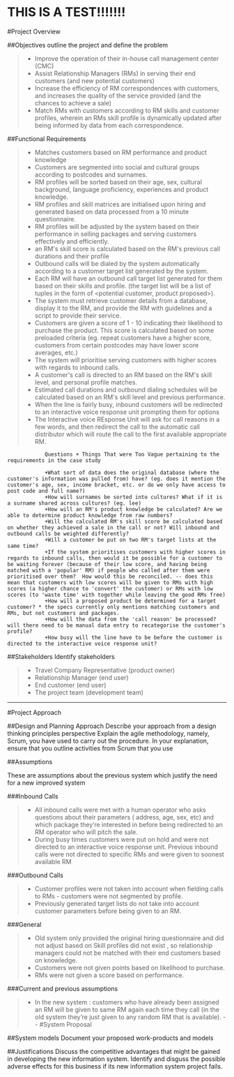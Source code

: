 # THIS IS A TEST!!!!!!!
#Project Overview

##Objectives
                outline the project and define the problem
>* Improve the operation of their in-house call management center (CMC)
>* Assist Relationship Managers (RMs) in serving their end customers (and new potential customers)
>* Increase the efficiency of RM correspondences with customers, and increases the quality of the service provided (and the chances to achieve a sale)
>* Match RMs with customers according to RM skills and customer profiles, wherein an RMs skill profile is dynamically updated after being informed by data from each correspondence. 


##Functional Requirements
>* Matches customers based on RM performance and product knowledge 
>* Customers are segmented into social and cultural groups according to postcodes and surnames. 
>* RM profiles will be sorted based on their age, sex, cultural background, language proficiency, experiences and product knowledge. 
>* RM profiles and skill matrices are initialised upon hiring and generated based on data processed from a 10 minute questionnaire. 
>* RM profiles will be adjusted by the system based on their performance in selling packages and serving customers effectively and efficiently. 
>* an RM's skill score is calculated based on the RM's previous call durations and their profile
>* Outbound calls will be dialed by the system automatically according to a customer target list generated by the system. 
>* Each RM will have an outbound call target list generated for them based on their skills and profile. (the target list will be a list of tuples in the form of <potential customer, product proposed>).
>* The system must retrieve customer details from a database, display it to the RM, and provide the RM with guidelines and a script to provide their service. 
>* Customers are given a score of 1 - 10 indicating their likelihood to purchase the product. This score is calculated based on some preloaded criteria (eg. repeat customers have a higher score, customers from certain postcodes may have lower score averages, etc.)
>* The system will prioritise serving customers with higher scores with regards to inbound calls. 
>* A customer's call is directed to an RM based on the RM's skill level, and personal profile matches. 
>* Estimated call durations and outbound dialing schedules will be calculated based on an RM's skill level and previous performance.  
>* When the line is fairly busy, inbound customers will be redirected to an interactive voice response unit prompting them for options
>* The Interactive voice REsponse Unit will ask for call reasons in a few words, and then redirect the call to the automatic call distributor which will route the call to the first available appropriate RM. 

                Questions + Things That were Too Vague pertaining to the requirements in the case study 

                +What sort of data does the original database (where the customer's information was pulled from) have? (eg. does it mention the customer's age, sex, income bracket, etc. or do we only have access to post code and full name?)
                +How will surnames be sorted into cultures? What if it is a surname shared across cultures? (eg. lee)
                +How will an RM's product knowledge be calculated? Are we able to determine product knowledge from raw numbers? 
                +Will the calculated RM's skill score be calculated based on whether they achieved a sale in the call or not? Will inbound and outbound calls be weighted differently? 
                +Will a customer be put on two RM's target lists at the same time? 
                +If the system prioritises customers with higher scores in regards to inbound calls, then would it be possible for a customer to be waiting forever (because of their low score, and having being matched with a 'popular' RM) if people who called after them were prioritised over them?  How would this be reconciled. -- does this mean that customers with low scores will be given to RMs with high scores (a higher chance to 'convert' the customer) or RMs with low scores (to 'waste time' with together while leaving the good RMs free) 
                +How will a proposed product be determined for a target customer? * the specs currently only mentions matching customers and RMs, but not customers and packages.
                +How will the data from the 'call reason' be processed? will there need to be manual data entry to recategorise the customer's profile? 
                +How busy will the line have to be before the customer is directed to the interactive voice response unit?  


##Stakeholders
                Identify stakeholders
>* Travel Company Representative (product owner)
>* Relationship Manager (end user)
>* End customer (end user)
>* The project team (development team)


----
#Project Approach

##Design and Planning Approach
                Describe your approach from a design thinking principles perspective
                Explain the agile methodology, namely, Scrum, you have used to carry out the procedure. In your explanation, ensure that you outline activities from Scrum that you use 



##Assumptions
            
These are assumptions about the previous system which justify the need for a new improved system 

###Inbound Calls
>* All inbound calls were met with a human operator  who asks questions about their parameters ( address, age, sex, etc) and which package they’re interested in before being redirected to an RM operator who will pitch the sale. 
>* During busy times customers were put on hold and were not directed to an interactive voice response unit. 
Previous inbound calls were not directed to specific RMs and were given to soonest available RM 

###Outbound Calls
>* Customer profiles were not taken into account when fielding calls to RMs - customers were not segmented by profile. 
>* Previously generated target lists do not take into account customer parameters before being given to an RM.

###General 
>* Old system only provided the original hiring questionnaire and did not adjust based on 
Skill profiles did not exist , so relationship managers could not be matched with their end customers based on knowledge. 
>* Customers were not given points based on likelihood to purchase. 
>* RMs were not given a score based on performance.

###Current and  previous assumptions
>* In the new system : customers who have already been assigned an RM will be given to same RM again each time they call (in the old system they’re just given to any random RM that is available). 
--
#System Proposal


##System models
                Document your proposed work-products and models

##Justifications
                Discuss the competitive advantages that might be gained in developing the new information system. Identify and disguss the possible adverse effects for this business if its new information system project fails. 